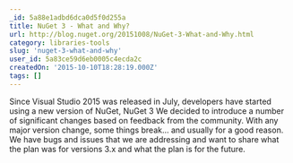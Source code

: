 ```yaml
---
_id: 5a88e1adbd6dca0d5f0d255a
title: NuGet 3 - What and Why?
url: http://blog.nuget.org/20151008/NuGet-3-What-and-Why.html
category: libraries-tools
slug: 'nuget-3-what-and-why'
user_id: 5a83ce59d6eb0005c4ecda2c
createdOn: '2015-10-10T18:28:19.000Z'
tags: []
---
```


Since Visual Studio 2015 was released in July, developers have started using a new version of NuGet, NuGet 3 We decided to introduce a number of significant changes based on feedback from the community. With any major version change, some things break… and usually for a good reason. We have bugs and issues that we are addressing and want to share what the plan was for versions 3.x and what the plan is for the future.
